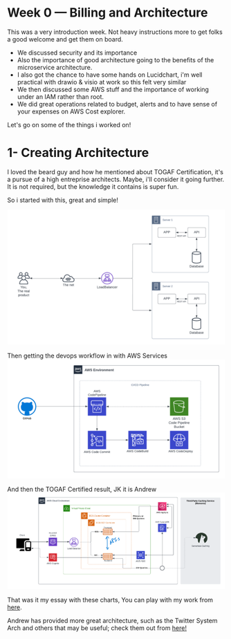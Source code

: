 # Week 0 — Billing and Architecture

This was a very introduction week. Not heavy instructions more to get folks a good welcome and get them on board.

- We discussed security and its importance
- Also the importance of good architecture going to the benefits of the microservice architecture.
- I also got the chance to have some hands on Lucidchart, i'm well practical with drawio & visio at work so this felt very similar
- We then discussed some AWS stuff and the importance of working under an IAM rather than root.
- We did great operations related to budget, alerts and to have sense of your expenses on AWS Cost explorer.

Let's go on some of the things i worked on!


# 1- Creating Architecture 
I loved the beard guy and how he mentioned about TOGAF Certification, it's a pursue of a high entreprise architects. Maybe, i'll consider it going further.
It is not required, but the knowledge it contains is super fun.


So i started with this, great and simple!

<img src="assets/week0/babytry.png">


Then getting the devops workflow in with AWS Services
<img src="assets/week0/cicd.png">


And then the TOGAF Certified result, JK it is Andrew
<img src="assets/week0/mm.png">

That was it my essay with these charts, You can play with my work from [here](https://lucid.app/lucidchart/f03569ad-27eb-435d-a81e-4c0d404e5951/edit?viewport_loc=-513%2C135%2C2720%2C1216%2CwcSxugjtXe~j&invitationId=inv_d8a1495b-87a4-4031-80bf-08a7067c8e12).


Andrew has provided more great architecture, such as the Twitter System Arch and others that may be useful; check them out from [here!](https://lucid.app/lucidchart/3dd58bb4-27dc-440d-9dc0-9bcd0154a346/edit?viewport_loc=224%2C471%2C1939%2C867%2Cu~1sbYNXU9q3&invitationId=inv_b811bc56-a51b-4481-a306-2f347e725dc5) 
